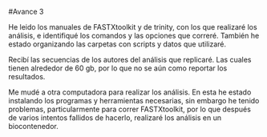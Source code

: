 #Avance 3

He leido los manuales de FASTXtoolkit y de trinity, con los que realizaré los análisis, e identifiqué los comandos y las opciones que correré. También he estado organizando las carpetas con scripts y datos que utilizaré.

Recibí las secuencias de los autores del análisis que replicaré. Las cuales tienen alrededor de 60 gb, por lo que no se aún como reportar los resultados.

Me mudé a otra computadora para realizar los análisis. En  esta he estado instalando los programas y herramientas necesarias, sin embargo he tenido problemas, particularmente para correr FASTXtoolkit, por lo que después de varios intentos fallidos de hacerlo, realizaré los análisis en un biocontenedor.


